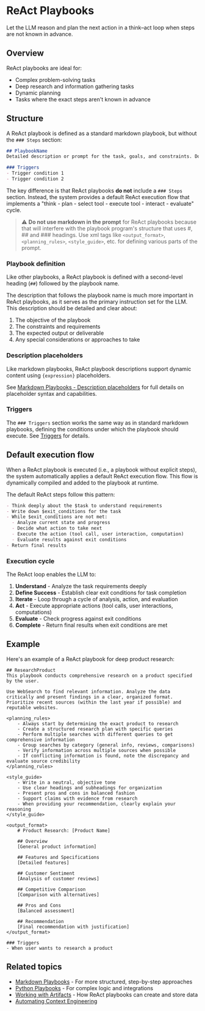 # ReAct Playbooks

Let the LLM reason and plan the next action in a think–act loop when steps are not known in advance.

## Overview

ReAct playbooks are ideal for:

- Complex problem-solving tasks
- Deep research and information gathering tasks
- Dynamic planning
- Tasks where the exact steps aren't known in advance

## Structure

A ReAct playbook is defined as a standard markdown playbook, but without the `### Steps` section:

```markdown
## PlaybookName
Detailed description or prompt for the task, goals, and constraints. Do not use markdown in the prompt.

### Triggers
- Trigger condition 1
- Trigger condition 2
```

The key difference is that ReAct playbooks **do not** include a `### Steps` section. Instead, the system provides a default ReAct execution flow that implements a "think - plan - select tool - execute tool - interact - evaluate" cycle.

>:warning: **Do not use markdown in the prompt** for ReAct playbooks because that will interfere with the playbook program's structure that uses #, ## and ### headings. Use xml tags like `<output_format>`, `<planning_rules>`,  `<style_guide>`, etc. for defining various parts of the prompt.

### Playbook definition

Like other playbooks, a ReAct playbook is defined with a second-level heading (`##`) followed by the playbook name.

The description that follows the playbook name is much more important in ReAct playbooks, as it serves as the primary instruction set for the LLM. This description should be detailed and clear about:

1. The objective of the playbook
2. The constraints and requirements
3. The expected output or deliverable
4. Any special considerations or approaches to take

### Description placeholders

Like markdown playbooks, ReAct playbook descriptions support dynamic content using `{expression}` placeholders.

See [Markdown Playbooks - Description placeholders](markdown-playbooks.md#description-placeholders) for full details on placeholder syntax and capabilities.

### Triggers

The `### Triggers` section works the same way as in standard markdown playbooks, defining the conditions under which the playbook should execute. See [Triggers](../triggers/index.md) for details.

## Default execution flow

When a ReAct playbook is executed (i.e., a playbook without explicit steps), the system automatically applies a default ReAct execution flow. This flow is dynamically compiled and added to the playbook at runtime.

The default ReAct steps follow this pattern:

```markdown
- Think deeply about the $task to understand requirements
- Write down $exit_conditions for the task
- While $exit_conditions are not met:
  - Analyze current state and progress
  - Decide what action to take next
  - Execute the action (tool call, user interaction, computation)
  - Evaluate results against exit conditions
- Return final results
```

### Execution cycle

The ReAct loop enables the LLM to:

1. **Understand** - Analyze the task requirements deeply
2. **Define Success** - Establish clear exit conditions for task completion
3. **Iterate** - Loop through a cycle of analysis, action, and evaluation
4. **Act** - Execute appropriate actions (tool calls, user interactions, computations)
5. **Evaluate** - Check progress against exit conditions
6. **Complete** - Return final results when exit conditions are met

## Example

Here's an example of a ReAct playbook for deep product research:

```text
## ResearchProduct
This playbook conducts comprehensive research on a product specified by the user.

Use WebSearch to find relevant information. Analyze the data critically and present findings in a clear, organized format. Prioritize recent sources (within the last year if possible) and reputable websites.

<planning_rules>
    - Always start by determining the exact product to research
    - Create a structured research plan with specific queries
    - Perform multiple searches with different queries to get comprehensive information
    - Group searches by category (general info, reviews, comparisons)
    - Verify information across multiple sources when possible
    - If conflicting information is found, note the discrepancy and evaluate source credibility
</planning_rules>

<style_guide>
    - Write in a neutral, objective tone
    - Use clear headings and subheadings for organization
    - Present pros and cons in balanced fashion
    - Support claims with evidence from research
    - When providing your recommendation, clearly explain your reasoning
</style_guide>

<output_format>
    # Product Research: [Product Name]

    ## Overview
    [General product information]

    ## Features and Specifications
    [Detailed features]

    ## Customer Sentiment
    [Analysis of customer reviews]

    ## Competitive Comparison
    [Comparison with alternatives]

    ## Pros and Cons
    [Balanced assessment]

    ## Recommendation
    [Final recommendation with justification]
</output_format>

### Triggers
- When user wants to research a product
```

## Related topics

- [Markdown Playbooks](markdown-playbooks.md) - For more structured, step-by-step approaches
- [Python Playbooks](python-playbooks.md) - For complex logic and integrations
- [Working with Artifacts](../artifacts/index.md) - How ReAct playbooks can create and store data
 - [Automating Context Engineering](../advanced/automating-context-engineering.md)
